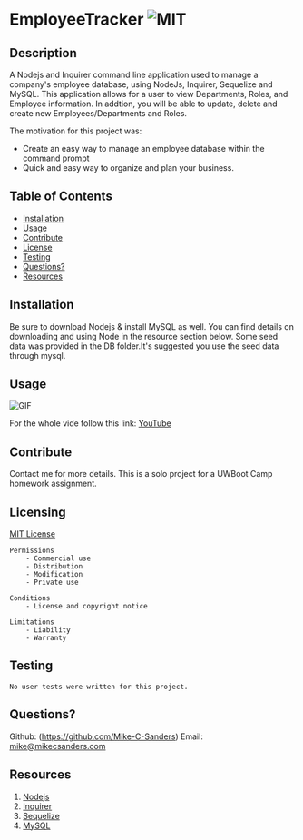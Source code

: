 # EmployeeTracker ![MIT](https://img.shields.io/badge/license-MIT-brightgreen)

## Description

A Nodejs and Inquirer command line application used to manage a company's employee database, using NodeJs, Inquirer, Sequelize and MySQL. This application allows for a user to view Departments, Roles, and Employee information. In addtion, you will be able to update, delete and create new Employees/Departments and Roles.

The motivation for this project was: 
- Create an easy way to manage an employee database within the command prompt
- Quick and easy way to organize and plan your business.

## Table of Contents
    
- [Installation](#installation)
- [Usage](#usage)
- [Contribute](#Contribute)
- [License](#license)
- [Testing](#testing)
- [Questions?](#questions?)
- [Resources](#resources)

## Installation

Be sure to download Nodejs & install MySQL as well. You can find details on downloading and using Node in the resource section below. Some seed data was provided in the DB folder.It's suggested you use the seed data through mysql. 

## Usage

![GIF]()

For the whole vide follow this link: [YouTube]()

## Contribute

Contact me for more details. This is a solo project for a UWBoot Camp homework assignment.

## Licensing

[MIT License](https://github.com/git/git-scm.com/blob/main/MIT-LICENSE.txt)

    Permissions
        - Commercial use
        - Distribution
        - Modification
        - Private use

    Conditions
        - License and copyright notice

    Limitations
        - Liability
        - Warranty

## Testing
    
    No user tests were written for this project.

## Questions?

Github: (https://github.com/Mike-C-Sanders)
Email: mike@mikecsanders.com

## Resources

1. [Nodejs](https://nodejs.org/en/)
2. [Inquirer](https://www.npmjs.com/package/inquirer)
3. [Sequelize](https://sequelize.org/v6/)
4. [MySQL](https://www.mysql.com/)